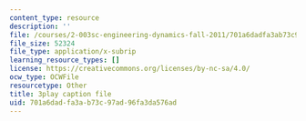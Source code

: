 ```yaml
---
content_type: resource
description: ''
file: /courses/2-003sc-engineering-dynamics-fall-2011/701a6dadfa3ab73c97ad96fa3da576ad_QadsG49DY3M.srt
file_size: 52324
file_type: application/x-subrip
learning_resource_types: []
license: https://creativecommons.org/licenses/by-nc-sa/4.0/
ocw_type: OCWFile
resourcetype: Other
title: 3play caption file
uid: 701a6dad-fa3a-b73c-97ad-96fa3da576ad
---
```

